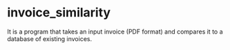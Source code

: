 # invoice_similarity
It is a program that takes an input invoice (PDF format) and compares it to a database of existing invoices. 

